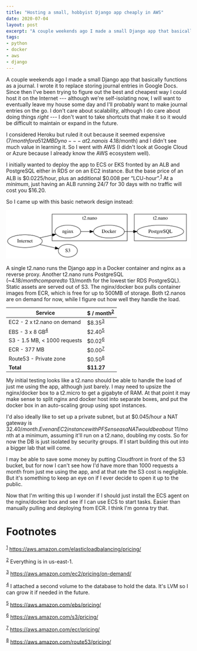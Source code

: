 ```yaml
---
title: "Hosting a small, hobbyist Django app cheaply in AWS"
date: 2020-07-04
layout: post
excerpt: "A couple weekends ago I made a small Django app that basically functions as a journal. I wrote it to replace storing journal entries in Google Docs. Since then I've been trying to figure out the best and cheapest way I could host it on the Internet --- although we're self-isolating now, I will want to eventually leave my house some day and I'll probably want to make journal entries on the go. I don't care about scalability, although I do care about doing things right --- I don't want to take shortcuts that make it so it would be difficult to maintain or expand in the future."
tags: 
- python 
- docker 
- aws 
- django
---
```

A couple weekends ago I made a small Django app that basically functions as a journal. I wrote it to replace storing journal entries in Google Docs. Since then I've been trying to figure out the best and cheapest way I could host it on the Internet --- although we're self-isolating now, I will want to eventually leave my house some day and I'll probably want to make journal entries on the go. I don't care about scalability, although I do care about doing things *right* --- I don't want to take shortcuts that make it so it would be difficult to maintain or expand in the future.

I considered Heroku but ruled it out because it seemed expensive ($7/month for a 512 MB Dyno --- a t2.nano is ~$4.18/month) and I didn't see much value in learning it. So I went with AWS (I didn't look at Google Cloud or Azure because I already know the AWS ecosystem well).

I initially wanted to deploy the app to ECS or EKS fronted by an ALB and PostgreSQL either in RDS or on an EC2 instance. But the base price of an ALB is $0.0225/hour, plus an additional $0.008 per &ldquo;LCU-hour&rdquo;.<sup><a id="fnr.1" class="footref" href="#fn.1">1</a></sup> At a *minimum*, just having an ALB running 24/7 for 30 days with no traffic will cost you $16.20.

So I came up with this basic network design instead:

![img](/img/journal_app_network_diagram.svg "Network diagram.")

A single t2.nano runs the Django app in a Docker container and nginx as a reverse proxy. Another t2.nano runs PostgreSQL (~$4.18/month compared to ~$13/month for the lowest tier RDS PostgreSQL). Static assets are served out of S3. The nginx/docker box pulls container images from ECR, which is free for up to 500MB of storage. Both t2.nanos are on demand for now, while I figure out how well they handle the load.

| Service | $ / month<sup><a id="fnr.2" class="footref" href="#fn.2">2</a></sup> |
|---|---|
| EC2 - 2 x t2.nano on demand | $8.35<sup><a id="fnr.3" class="footref" href="#fn.3">3</a></sup> |
| EBS - 3 x 8 GB<sup><a id="fnr.4" class="footref" href="#fn.4">4</a></sup> | $2.40<sup><a id="fnr.5" class="footref" href="#fn.5">5</a></sup> |
| S3 - 1.5 MB, < 1000 requests | $0.02<sup><a id="fnr.6" class="footref" href="#fn.6">6</a></sup> |
| ECR - 377 MB | $0.00<sup><a id="fnr.7" class="footref" href="#fn.7">7</a></sup> |
| Route53 - Private zone | $0.50<sup><a id="fnr.8" class="footref" href="#fn.8">8</a></sup> |
| **Total** | **$11.27** |

My initial testing looks like a t2.nano should be able to handle the load of just me using the app, although just barely. I may need to upsize the nginx/docker box to a t2.micro to get a gigabyte of RAM. At that point it may make sense to split nginx and docker host into separate boxes, and put the docker box in an auto-scaling group using spot instances.

I'd also ideally like to set up a private subnet, but at $0.045/hour a NAT gateway is $32.40/month. Even an EC2 instance with PFSense as a NAT would be about ~$11/month at a minimum, assuming it'll run on a t2.nano, doubling my costs. So for now the DB is just isolated by security groups. If I start building this out into a bigger lab that will come.

I may be able to save some money by putting Cloudfront in front of the S3 bucket, but for now I can't see how I'd have more than 1000 requests a month from just me using the app, and at that rate the S3 cost is negligible. But it's something to keep an eye on if I ever decide to open it up to the public.

Now that I'm writing this up I wonder if I should just install the ECS agent on the nginx/docker box and see if I can use ECS to start tasks. Easier than manually pulling and deploying from ECR. I think I'm gonna try that.

# Footnotes

<sup><a id="fn.1" href="#fnr.1">1</a></sup> <https://aws.amazon.com/elasticloadbalancing/pricing/>

<sup><a id="fn.2" href="#fnr.2">2</a></sup> Everything is in us-east-1.

<sup><a id="fn.3" href="#fnr.3">3</a></sup> <https://aws.amazon.com/ec2/pricing/on-demand/>

<sup><a id="fn.4" href="#fnr.4">4</a></sup> I attached a second volume to the database to hold the data. It's LVM so I can grow it if needed in the future.

<sup><a id="fn.5" href="#fnr.5">5</a></sup> <https://aws.amazon.com/ebs/pricing/>

<sup><a id="fn.6" href="#fnr.6">6</a></sup> <https://aws.amazon.com/s3/pricing/>

<sup><a id="fn.7" href="#fnr.7">7</a></sup> <https://aws.amazon.com/ecr/pricing/>

<sup><a id="fn.8" href="#fnr.8">8</a></sup> <https://aws.amazon.com/route53/pricing/>
